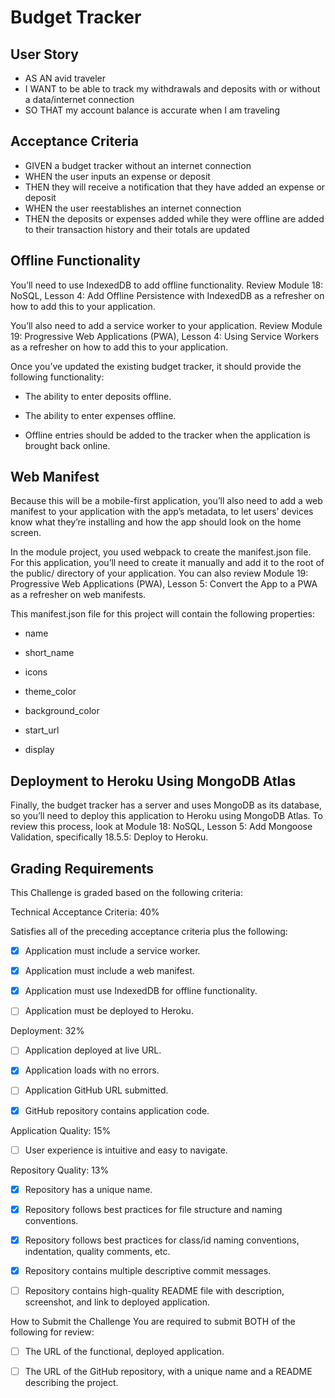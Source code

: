 # Budget Tracker

## User Story
- AS AN avid traveler
- I WANT to be able to track my withdrawals and deposits with or without a data/internet connection
- SO THAT my account balance is accurate when I am traveling 

## Acceptance Criteria

- GIVEN a budget tracker without an internet connection
- WHEN the user inputs an expense or deposit
- THEN they will receive a notification that they have added an expense or deposit
- WHEN the user reestablishes an internet connection
- THEN the deposits or expenses added while they were offline are added to their transaction history and their totals are updated

## Offline Functionality

You’ll need to use IndexedDB to add offline functionality. Review Module 18: NoSQL, Lesson 4: Add Offline Persistence with IndexedDB as a refresher on how to add this to your application.

You’ll also need to add a service worker to your application. Review Module 19: Progressive Web Applications (PWA), Lesson 4: Using Service Workers as a refresher on how to add this to your application.

Once you’ve updated the existing budget tracker, it should provide the following functionality:

- The ability to enter deposits offline.

- The ability to enter expenses offline.

- Offline entries should be added to the tracker when the application is brought back online.

## Web Manifest
Because this will be a mobile-first application, you’ll also need to add a web manifest to your application with the app’s metadata, to let users’ devices know what they’re installing and how the app should look on the home screen.

In the module project, you used webpack to create the manifest.json file. For this application, you’ll need to create it manually and add it to the root of the public/ directory of your application. You can also review Module 19: Progressive Web Applications (PWA), Lesson 5: Convert the App to a PWA as a refresher on web manifests.

This manifest.json file for this project will contain the following properties:

- name

- short_name

- icons

- theme_color

- background_color

- start_url

- display

## Deployment to Heroku Using MongoDB Atlas

Finally, the budget tracker has a server and uses MongoDB as its database, so you’ll need to deploy this application to Heroku using MongoDB Atlas. To review this process, look at Module 18: NoSQL, Lesson 5: Add Mongoose Validation, specifically 18.5.5: Deploy to Heroku.

## Grading Requirements

This Challenge is graded based on the following criteria:

Technical Acceptance Criteria: 40%

Satisfies all of the preceding acceptance criteria plus the following:

- [x] Application must include a service worker.

- [x] Application must include a web manifest.

- [x] Application must use IndexedDB for offline functionality.

- [ ] Application must be deployed to Heroku.

Deployment: 32%

- [ ] Application deployed at live URL.

- [x] Application loads with no errors.

- [ ] Application GitHub URL submitted.

- [x] GitHub repository contains application code.

Application Quality: 15%

- [ ] User experience is intuitive and easy to navigate.

Repository Quality: 13%

- [x] Repository has a unique name.

- [x] Repository follows best practices for file structure and naming conventions.

- [x] Repository follows best practices for class/id naming conventions, indentation, quality comments, etc.

- [x] Repository contains multiple descriptive commit messages.

- [ ] Repository contains high-quality README file with description, screenshot, and link to deployed application.

How to Submit the Challenge
You are required to submit BOTH of the following for review:

- [ ] The URL of the functional, deployed application.

- [ ] The URL of the GitHub repository, with a unique name and a README describing the project.